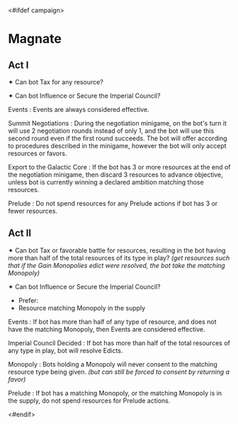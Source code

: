 <#ifdef campaign>
# Magnate

## Act I

✦ Can bot Tax for any resource?

✦ Can bot Influence or Secure the Imperial Council?

Events
: Events are always considered effective.

Summit Negotiations
: During the negotiation minigame, on the bot's turn it will use 2 negotiation rounds instead of only 1, and the bot will use this second round even if the first round succeeds. The bot will offer according to procedures described in the minigame, however the bot will only accept resources or favors.

Export to the Galactic Core
: If the bot has 3 or more resources at the end of the negotiation minigame, then discard 3 resources to advance objective, unless bot is currently winning a declared ambition matching those resources.

Prelude
: Do not spend resources for any Prelude actions if bot has 3 or fewer resources.

## Act II

✦ Can bot Tax or favorable battle for resources, resulting in the bot having more than half of the total resources of its type in play? *(get resources such that if the Gain Monopolies edict were resolved, the bot take the matching Monopoly)*

✦ Can bot Influence or Secure the Imperial Council?

- Prefer:
- Resource matching Monopoly in the supply

Events
: If bot has more than half of any type of resource, and does not have the matching Monopoly, then Events are considered effective.

Imperial Council Decided
: If bot has more than half of the total resources of any type in play, bot will resolve Edicts.

Monopoly
: Bots holding a Monopoly will never consent to the matching resource type being given. *(but can still be forced to consent by returning a favor)*

Prelude
: If bot has a matching Monopoly, or the matching Monopoly is in the supply, do not spend resources for Prelude actions.

<#endif>
